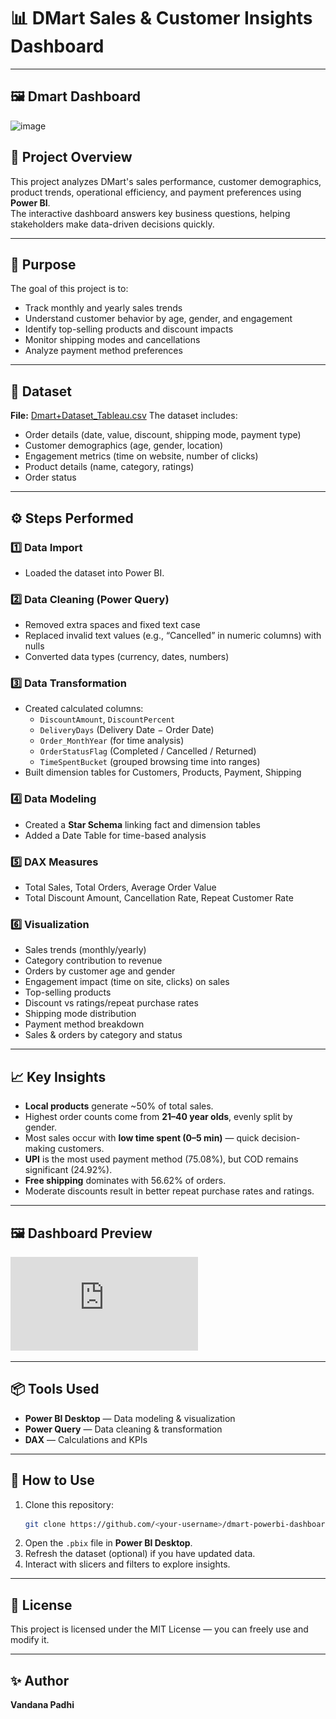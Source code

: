 # 📊 DMart Sales & Customer Insights Dashboard

---

## 🖼️ Dmart Dashboard 
<img width="940" height="615" alt="image" src="https://github.com/user-attachments/assets/22f13108-2f0e-4fce-80ed-bc2d30fe1290" />

## 📝 Project Overview
This project analyzes DMart's sales performance, customer demographics, product trends, operational efficiency, and payment preferences using **Power BI**.  
The interactive dashboard answers key business questions, helping stakeholders make data-driven decisions quickly.

---

## 🎯 Purpose
The goal of this project is to:
- Track monthly and yearly sales trends
- Understand customer behavior by age, gender, and engagement
- Identify top-selling products and discount impacts
- Monitor shipping modes and cancellations
- Analyze payment method preferences

---

## 📂 Dataset
**File:** [Dmart+Dataset_Tableau.csv](https://github.com/02vandup11/Power-BI_Projects/blob/main/DmartProject/Dmart%2BDataset_Tableau.csv)
The dataset includes:
- Order details (date, value, discount, shipping mode, payment type)
- Customer demographics (age, gender, location)
- Engagement metrics (time on website, number of clicks)
- Product details (name, category, ratings)
- Order status

---

## ⚙️ Steps Performed

### 1️⃣ Data Import
- Loaded the dataset into Power BI.

### 2️⃣ Data Cleaning (Power Query)
- Removed extra spaces and fixed text case
- Replaced invalid text values (e.g., “Cancelled” in numeric columns) with nulls
- Converted data types (currency, dates, numbers)

### 3️⃣ Data Transformation
- Created calculated columns:
  - `DiscountAmount`, `DiscountPercent`
  - `DeliveryDays` (Delivery Date − Order Date)
  - `Order_MonthYear` (for time analysis)
  - `OrderStatusFlag` (Completed / Cancelled / Returned)
  - `TimeSpentBucket` (grouped browsing time into ranges)
- Built dimension tables for Customers, Products, Payment, Shipping

### 4️⃣ Data Modeling
- Created a **Star Schema** linking fact and dimension tables
- Added a Date Table for time-based analysis

### 5️⃣ DAX Measures
- Total Sales, Total Orders, Average Order Value
- Total Discount Amount, Cancellation Rate, Repeat Customer Rate

### 6️⃣ Visualization
- Sales trends (monthly/yearly)
- Category contribution to revenue
- Orders by customer age and gender
- Engagement impact (time on site, clicks) on sales
- Top-selling products
- Discount vs ratings/repeat purchase rates
- Shipping mode distribution
- Payment method breakdown
- Sales & orders by category and status

---

## 📈 Key Insights
- **Local products** generate ~50% of total sales.
- Highest order counts come from **21–40 year olds**, evenly split by gender.
- Most sales occur with **low time spent (0–5 min)** — quick decision-making customers.
- **UPI** is the most used payment method (75.08%), but COD remains significant (24.92%).
- **Free shipping** dominates with 56.62% of orders.
- Moderate discounts result in better repeat purchase rates and ratings.

---

## 🖼️ Dashboard Preview
![Dashboard](https://github.com/02vandup11/Power-BI_Projects/blob/main/DmartProject/DmartDashboard.pdf) 

---

## 📦 Tools Used
- **Power BI Desktop** — Data modeling & visualization
- **Power Query** — Data cleaning & transformation
- **DAX** — Calculations and KPIs

---

## 📌 How to Use
1. Clone this repository:
   ```bash
   git clone https://github.com/<your-username>/dmart-powerbi-dashboard.git
   ```
2. Open the `.pbix` file in **Power BI Desktop**.
3. Refresh the dataset (optional) if you have updated data.
4. Interact with slicers and filters to explore insights.

---

## 📜 License
This project is licensed under the MIT License — you can freely use and modify it.

---

## ✨ Author
**Vandana Padhi**  

